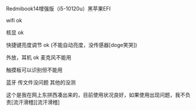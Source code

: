 

Redmibook14增强版（i5-10120u）黑苹果EFI

wifi ok


核显 ok


快捷键亮度调节 ok (不能自动亮度，没传感器[doge笑哭])


外放，耳机 ok 麦克风不能用



触摸板可以识别但不能用


蓝牙 传文件没问题 其他的没测


这个是我在网上东拼西凑出来的，目前使用状况良好，如果使用出现问题，我不负责[流汗滑稽][流汗滑稽]
